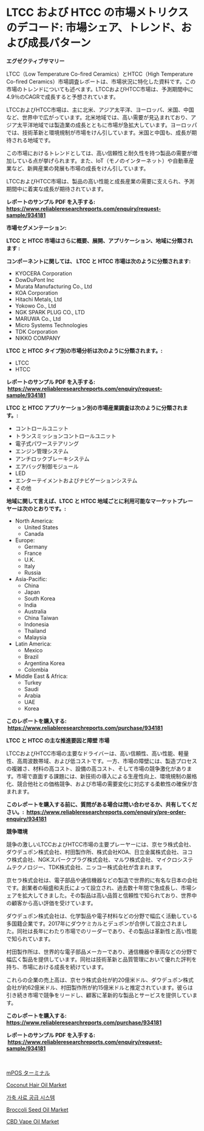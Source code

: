 <p><h1>LTCC および HTCC の市場メトリクスのデコード: 市場シェア、トレンド、および成長パターン</h1></p><p><strong>エグゼクティブサマリー</strong></p>
<p><p>LTCC（Low Temperature Co-fired Ceramics）とHTCC（High Temperature Co-fired Ceramics）市場調査レポートは、市場状況に特化した資料です。この市場のトレンドについても述べます。LTCCおよびHTCC市場は、予測期間中に4.9％のCAGRで成長すると予想されています。</p><p>LTCCおよびHTCC市場は、主に北米、アジア太平洋、ヨーロッパ、米国、中国など、世界中で広がっています。北米地域では、高い需要が見込まれており、アジア太平洋地域では製造業の成長とともに市場が急拡大しています。ヨーロッパでは、技術革新と環境規制が市場をけん引しています。米国と中国も、成長が期待される地域です。</p><p>この市場におけるトレンドとしては、高い信頼性と耐久性を持つ製品の需要が増加している点が挙げられます。また、IoT（モノのインターネット）や自動車産業など、新興産業の発展も市場の成長をけん引しています。</p><p>LTCCおよびHTCC市場は、製品の高い性能と成長産業の需要に支えられ、予測期間中に着実な成長が期待されています。</p></p>
<p><strong>レポートのサンプル PDF を入手する: <a href="https://www.reliableresearchreports.com/enquiry/request-sample/934181">https://www.reliableresearchreports.com/enquiry/request-sample/934181</a></strong></p>
<p><strong>市場セグメンテーション:</strong></p>
<p><strong> LTCC と HTCC 市場はさらに概要、展開、アプリケーション、地域に分類されます :</strong></p>
<p><strong>コンポーネントに関しては、 LTCC と HTCC 市場は次のように分類されます: &nbsp;</strong></p>
<p><ul><li>KYOCERA Corporation</li><li>DowDuPont Inc</li><li>Murata Manufacturing Co., Ltd</li><li>KOA Corporation</li><li>Hitachi Metals, Ltd</li><li>Yokowo Co., Ltd</li><li>NGK SPARK PLUG CO., LTD</li><li>MARUWA Co., Ltd</li><li>Micro Systems Technologies</li><li>TDK Corporation</li><li>NIKKO COMPANY</li></ul></p>
<p><strong> LTCC と HTCC タイプ別の市場分析は次のように分類されます。:</strong></p>
<p><ul><li>LTCC</li><li>HTCC</li></ul></p>
<p><strong>レポートのサンプル PDF を入手する: &nbsp;<a href="https://www.reliableresearchreports.com/enquiry/request-sample/934181">https://www.reliableresearchreports.com/enquiry/request-sample/934181</a></strong></p>
<p><strong> LTCC と HTCC アプリケーション別の市場産業調査は次のように分類されます。:</strong></p>
<p><ul><li>コントロールユニット</li><li>トランスミッションコントロールユニット</li><li>電子式パワーステアリング</li><li>エンジン管理システム</li><li>アンチロックブレーキシステム</li><li>エアバッグ制御モジュール</li><li>LED</li><li>エンターテイメントおよびナビゲーションシステム</li><li>その他</li></ul></p>
<p><strong>地域に関して言えば、LTCC と HTCC 地域ごとに利用可能なマーケットプレーヤーは次のとおりです。:</strong></p>
<p><ul>
    <li>
        North America:
        <ul>
            <li>United States</li>
            <li>Canada</li>
        </ul>
    </li>
    <li>
        Europe:
        <ul>
            <li>Germany</li>
            <li>France</li>
            <li>U.K.</li>
            <li>Italy</li>
            <li>Russia</li>
        </ul>
    </li>
    <li>
        Asia-Pacific:
        <ul>
            <li>China</li>
            <li>Japan</li>
            <li>South Korea</li>
            <li>India</li>
            <li>Australia</li>
            <li>China Taiwan</li>
            <li>Indonesia</li>
            <li>Thailand</li>
            <li>Malaysia</li>
        </ul>
    </li>
    <li>
        Latin America:
        <ul>
            <li>Mexico</li>
            <li>Brazil</li>
            <li>Argentina Korea</li>
            <li>Colombia</li>
        </ul>
    </li>
    <li>
        Middle East & Africa:
        <ul>
            <li>Turkey</li>
            <li>Saudi</li>
            <li>Arabia</li>
            <li>UAE</li>
            <li>Korea</li>
        </ul>
    </li>
    </ul></p>
<p><strong>このレポートを購入する: &nbsp;<a href="https://www.reliableresearchreports.com/purchase/934181">https://www.reliableresearchreports.com/purchase/934181</a></strong></p>
<p><strong>LTCC と HTCC の主な推進要因と障壁 市場</strong></p>
<p><p>LTCCおよびHTCC市場の主要なドライバーは、高い信頼性、高い性能、軽量性、高周波数帯域、および低コストです。一方、市場の障壁には、製造プロセスの複雑さ、材料の高コスト、設備の高コスト、そして市場の競争激化があります。市場で直面する課題には、新技術の導入による生産性向上、環境規制の厳格化、競合他社との価格競争、および市場の需要変化に対応する柔軟性の確保が含まれます。</p></p>
<p><strong>このレポートを購入する前に、質問がある場合は問い合わせるか、共有してください。:&nbsp; <a href="https://www.reliableresearchreports.com/enquiry/pre-order-enquiry/934181">https://www.reliableresearchreports.com/enquiry/pre-order-enquiry/934181</a></strong></p>
<p><strong>競争環境</strong></p>
<p><p>競争の激しいLTCCおよびHTCC市場の主要プレーヤーには、京セラ株式会社、ダウデュポン株式会社、村田製作所、株式会社KOA、日立金属株式会社、ヨコウ株式会社、NGKスパークプラグ株式会社、マルワ株式会社、マイクロシステムテクノロジー、TDK株式会社、ニッコー株式会社が含まれます。 </p><p>京セラ株式会社は、電子部品や通信機器などの製造で世界的に有名な日本の会社です。創業者の稲盛和夫氏によって設立され、過去数十年間で急成長し、市場シェアを拡大してきました。その製品は高い品質と信頼性で知られており、世界中の顧客から高い評価を受けています。</p><p>ダウデュポン株式会社は、化学製品や電子材料などの分野で幅広く活動している多国籍企業です。2017年にダウケミカルとデュポンが合併して設立されました。同社は長年にわたり市場でのリーダーであり、その製品は革新性と高い性能で知られています。</p><p>村田製作所は、世界的な電子部品メーカーであり、通信機器や車両などの分野で幅広く製品を提供しています。同社は技術革新と品質管理において優れた評判を持ち、市場における成長を続けています。</p><p>これらの企業の売上高は、京セラ株式会社が約20億米ドル、ダウデュポン株式会社が約62億米ドル、村田製作所が約15億米ドルと推定されています。彼らは引き続き市場で競争をリードし、顧客に革新的な製品とサービスを提供しています。</p></p>
<p><strong>このレポートを購入する: &nbsp; <a href="https://www.reliableresearchreports.com/purchase/934181">https://www.reliableresearchreports.com/purchase/934181</a></strong></p>
<p><strong>レポートのサンプル PDF を入手する: &nbsp;<a href="https://www.reliableresearchreports.com/enquiry/request-sample/934181">https://www.reliableresearchreports.com/enquiry/request-sample/934181</a></strong><strong></strong></p>
<p>&nbsp;</p>
<p><p><a href="https://medium.com/@francoweber2023/mpos%E7%AB%AF%E6%9C%AB%E5%B8%82%E5%A0%B4%E3%81%AE%E8%A6%8F%E6%A8%A1%E3%81%AF-%E4%B8%96%E7%95%8C%E3%81%AE%E6%A5%AD%E7%95%8C%E3%81%AB%E3%81%8A%E3%81%91%E3%82%8B%E6%9C%80%E9%81%A9%E3%81%AA%E3%83%9E%E3%83%BC%E3%82%B1%E3%83%86%E3%82%A3%E3%83%B3%E3%82%B0%E3%83%81%E3%83%A3%E3%83%8D%E3%83%AB%E3%82%92%E6%98%8E%E3%82%89%E3%81%8B%E3%81%AB%E3%81%99%E3%82%8B-bb5db76147c1">mPOS ターミナル</a></p><p><a href="https://view.publitas.com/reportprime-1/coconut-hair-oil-market-provides-detailed-segmentation-of-this-market-based-on-type-application-and-region-and-forecast-for-the-period-from-2024-2031/">Coconut Hair Oil Market</a></p><p><a href="https://github.com/vs10l4sfg5c/Market-Research-Report-List-1/blob/main/9633111184383.md">가축 사료 공급 시스템</a></p><p><a href="https://view.publitas.com/reportprime-1/broccoli-seed-oil-market-challenges-opportunities-and-growth-drivers-and-major-market-players-forecasted-for-period-from-2024-2031/">Broccoli Seed Oil Market</a></p><p><a href="https://github.com/Krish2023na/Market-Research-Report-List-3/blob/main/cbd-vape-oil-market.md">CBD Vape Oil Market</a></p></p>
